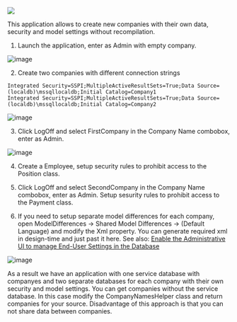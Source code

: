 <!-- default badges list -->
[![](https://img.shields.io/badge/📖_How_to_use_DevExpress_Examples-e9f6fc?style=flat-square)](https://docs.devexpress.com/GeneralInformation/403183)
<!-- default badges end -->

This application allows to create new companies with their own data, security and model settings without recompilation.

1. Launch the application, enter as Admin with empty company.

![image](https://user-images.githubusercontent.com/39731874/214006275-2675b9a2-64d6-4d9f-845b-03737256a33f.png)


2. Create two companies with different connection strings

```
Integrated Security=SSPI;MultipleActiveResultSets=True;Data Source=(localdb)\mssqllocaldb;Initial Catalog=Company1
Integrated Security=SSPI;MultipleActiveResultSets=True;Data Source=(localdb)\mssqllocaldb;Initial Catalog=Company2
```

![image](https://user-images.githubusercontent.com/39731874/214006416-b8ea9832-0e7e-4ab0-bc1a-a0c17116906a.png)


3. Click LogOff and select FirstCompany in the Company Name combobox, enter as Admin.

![image](https://user-images.githubusercontent.com/39731874/214006706-1b2280b1-88a1-4191-8794-864a806e1b8a.png)



4. Create a Employee, setup security rules to prohibit access to the Position class.

5. Click LogOff and select SecondCompany in the Company Name combobox, enter as Admin. Setup sesurity rules to prohibit access to the Payment class.


6. If you need to setup separate model differences for each company, open ModelDifferences -> Shared Model Differences -> (Default Language) and modify the Xml property. You can generate required xml in design-time and just past it here. See also: [Enable the Administrative UI to manage End-User Settings in the Database](https://docs.devexpress.com/eXpressAppFramework/113704/ui-construction/application-model-ui-settings-storage/application-model-storages/enable-the-administrative-ui-for-managing-users-model-differences)

![image](https://user-images.githubusercontent.com/39731874/214009179-5d207892-94e2-449b-ba4e-439052f27505.png)


As a result we have an application with one service database with companyes and two separate databases for each company with their own security and model settings. You  can get companies without the service database. In this case modify the CompanyNamesHelper class and return companies for your source. Disadvantage of this approach is that you can not share data between companies.

